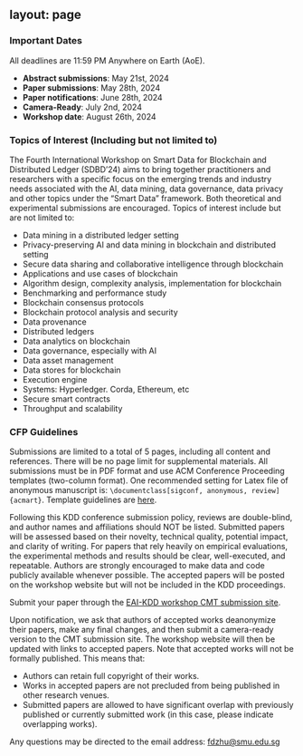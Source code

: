 layout: page
---

### Important Dates
All deadlines are 11:59 PM Anywhere on Earth (AoE).

- **Abstract submissions**: May 21st, 2024
- **Paper submissions**: May 28th, 2024
- **Paper notifications**: June 28th, 2024
- **Camera-Ready**: July 2nd, 2024
- **Workshop date**: August 26th, 2024


### Topics of Interest (Including but not limited to)

The Fourth International Workshop on Smart Data for Blockchain and Distributed Ledger (SDBD’24) aims to bring together practitioners and researchers with a specific focus on the emerging trends and industry needs associated with the AI, data mining, data governance, data privacy and other topics under the “Smart Data” framework.  Both theoretical and experimental submissions are encouraged. Topics of interest include but are not limited to: 

- Data mining in a distributed ledger setting
- Privacy-preserving AI and data mining in blockchain and distributed setting
- Secure data sharing and collaborative intelligence through blockchain
- Applications and use cases of blockchain
- Algorithm design, complexity analysis, implementation for blockchain
- Benchmarking and performance study
- Blockchain consensus protocols
- Blockchain protocol analysis and security
- Data provenance
- Distributed ledgers
- Data analytics on blockchain
- Data governance, especially with AI
- Data asset management
- Data stores for blockchain
- Execution engine
- Systems: Hyperledger. Corda, Ethereum, etc
- Secure smart contracts
- Throughput and scalability


### CFP Guidelines

Submissions are limited to a total of 5 pages, including all content and references. There will be no page limit for supplemental materials. All submissions must be in PDF format and use ACM Conference Proceeding templates (two-column format). One recommended setting for Latex file of anonymous manuscript is: `\documentclass[sigconf, anonymous, review]{acmart}`. Template guidelines are <a href="https://www.acm.org/publications/proceedings-template">here</a>.

Following this KDD conference submission policy, reviews are double-blind, and author names and affiliations should NOT be listed. Submitted papers will be assessed based on their novelty, technical quality, potential impact, and clarity of writing. For papers that rely heavily on empirical evaluations, the experimental methods and results should be clear, well-executed, and repeatable. Authors are strongly encouraged to make data and code publicly available whenever possible. The accepted papers will be posted on the workshop website but will not be included in the KDD proceedings.

Submit your paper through the <a href="https://cmt3.research.microsoft.com/EAIKDDworkshop2024">EAI-KDD workshop CMT submission site</a>.

Upon notification, we ask that authors of accepted works deanonymize their papers, make any final changes, and then submit a camera-ready version to the CMT submission site. The workshop website will then be updated with links to accepted papers. Note that accepted works will not be formally published. This means that:

- Authors can retain full copyright of their works.
- Works in accepted papers are not precluded from being published in other research venues.
- Submitted papers are allowed to have significant overlap with previously published or currently submitted work (in this case, please indicate overlapping works).

Any questions may be directed to the email address: fdzhu@smu.edu.sg
